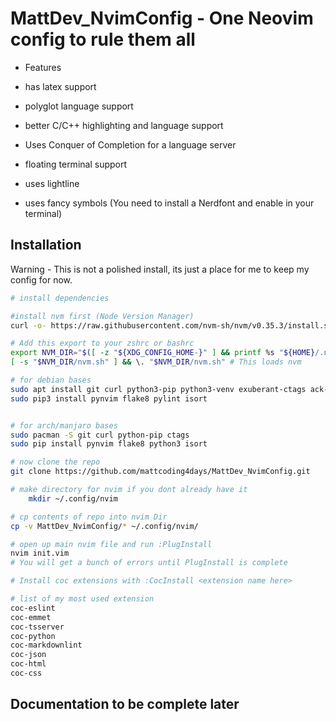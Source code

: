# MattDev_NvimConfig - One Neovim config to rule them all

* Features

* has latex support
* polyglot language support
* better C/C++ highlighting and language support
* Uses Conquer of Completion for a language server
* floating terminal support
* uses lightline
* uses fancy symbols (You need to install a Nerdfont and enable in your terminal)

## Installation

Warning - This is not a polished install, its just a place for me to keep my config
for now.

```bash
# install dependencies

#install nvm first (Node Version Manager)
curl -o- https://raw.githubusercontent.com/nvm-sh/nvm/v0.35.3/install.sh | bash

# Add this export to your zshrc or bashrc
export NVM_DIR="$([ -z "${XDG_CONFIG_HOME-}" ] && printf %s "${HOME}/.nvm" || printf %s "${XDG_CONFIG_HOME}/nvm")"
[ -s "$NVM_DIR/nvm.sh" ] && \. "$NVM_DIR/nvm.sh" # This loads nvm

# for debian bases
sudo apt install git curl python3-pip python3-venv exuberant-ctags ack-grep
sudo pip3 install pynvim flake8 pylint isort


# for arch/manjaro bases
sudo pacman -S git curl python-pip ctags
sudo pip install pynvim flake8 python3 isort

# now clone the repo
git clone https://github.com/mattcoding4days/MattDev_NvimConfig.git

# make directory for nvim if you dont already have it
    mkdir ~/.config/nvim

# cp contents of repo into nvim Dir
cp -v MattDev_NvimConfig/* ~/.config/nvim/

# open up main nvim file and run :PlugInstall
nvim init.vim
# You will get a bunch of errors until PlugInstall is complete

# Install coc extensions with :CocInstall <extension name here>

# list of my most used extension
coc-eslint
coc-emmet
coc-tsserver
coc-python
coc-markdownlint
coc-json
coc-html
coc-css
```

## Documentation to be complete later

